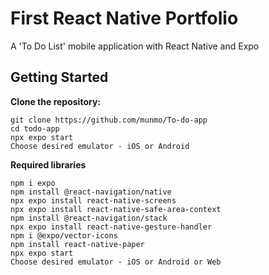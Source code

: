 # First React Native Portfolio
A 'To Do List' mobile application with React Native and Expo

## Getting Started

<strong>Clone the repository:</strong>
``` 
git clone https://github.com/munmo/To-do-app
cd todo-app
npx expo start 
Choose desired emulator - iOS or Android
```
<strong> Required libraries </strong>
```
npm i expo
npm install @react-navigation/native
npx expo install react-native-screens
npx expo install react-native-safe-area-context
npm install @react-navigation/stack
npx expo install react-native-gesture-handler
npm i @expo/vector-icons
npm install react-native-paper
npx expo start 
Choose desired emulator - iOS or Android or Web

```
